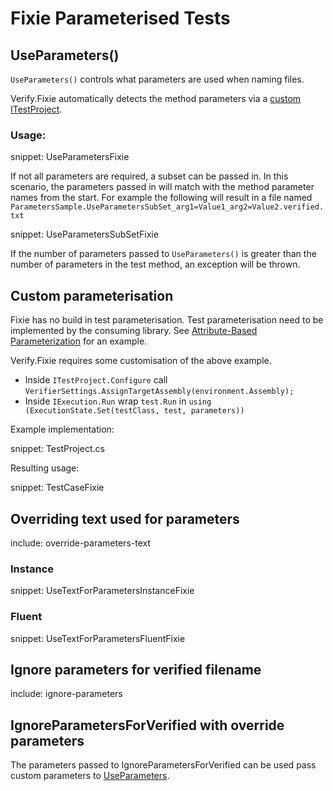# Fixie Parameterised Tests


## UseParameters()

`UseParameters()` controls what parameters are used when naming files.

Verify.Fixie automatically detects the method parameters via a [custom ITestProject](#custom-parameterisation).


### Usage:

snippet: UseParametersFixie

If not all parameters are required, a subset can be passed in. In this scenario, the parameters passed in will match with the method parameter names from the start. For example the following will result in a file named `ParametersSample.UseParametersSubSet_arg1=Value1_arg2=Value2.verified.txt`

snippet: UseParametersSubSetFixie

If the number of parameters passed to `UseParameters()` is greater than the number of parameters in the test method, an exception will be thrown.


## Custom parameterisation

Fixie has no build in test parameterisation. Test parameterisation need to be implemented by the consuming library. See [Attribute-Based Parameterization](https://github.com/fixie/fixie/wiki/Customizing-the-Test-Project-Lifecycle#recipe-attribute-based-parameterization) for an example.

Verify.Fixie requires some customisation of the above example.

 * Inside `ITestProject.Configure` call `VerifierSettings.AssignTargetAssembly(environment.Assembly);`
 * Inside `IExecution.Run` wrap `test.Run` in `using (ExecutionState.Set(testClass, test, parameters))`

Example implementation:

snippet: TestProject.cs

Resulting usage:

snippet: TestCaseFixie


## Overriding text used for parameters

include: override-parameters-text


### Instance

snippet: UseTextForParametersInstanceFixie


### Fluent

snippet: UseTextForParametersFluentFixie


## Ignore parameters for verified filename

include: ignore-parameters


## IgnoreParametersForVerified with override parameters

The parameters passed to IgnoreParametersForVerified can be used pass custom parameters to [UseParameters](#UseParameters).